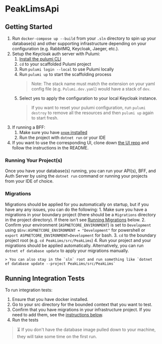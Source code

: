 # PeakLimsApi

## Getting Started
1. Run `docker-compose up --build` from your `.sln` directory to spin up your database(s) and other supporting 
infrastructure depending on your configuration (e.g. RabbitMQ, Keycloak, Jaeger, etc.).
2. Setup the Keycloak auth server with Pulumi:
    1. [Install the pulumi CLI](https://www.pulumi.com/docs/get-started/)
    1. `cd` to your scaffolded Pulumi project
    1. Run `pulumi login --local` to use Pulumi locally
    1. Run `pulumi up` to start the scaffolding process
       > Note: The stack name must match the extension on your yaml config file (e.g. `Pulumi.dev.yaml`) would have a stack of `dev`.
    1. Select yes to apply the configuration to your local Keycloak instance.
       > If you want to reset your pulumi configuration, run `pulumi destroy` to remove all the resources and then `pulumi up` again to start fresh.
3. If running a BFF:
    1. Make sure you have [`pnpm` installed](https://pnpm.io/installation)
    1. Run the project with `dotnet run` or your IDE
4. If you want to use the corresponding UI, clone down [the UI repo](https://github.com/peaklims/peaklims-ui) and follow the instructions in the README.

### Running Your Project(s)
Once you have your database(s) running, you can run your API(s), BFF, and Auth Server by using 
the `dotnet run` command or running your projects from your IDE of choice.   

### Migrations
Migrations should be applied for you automatically on startup, but if you have any any issues, you can do the following:
    1. Make sure you have a migrations in your boundary project (there should be a `Migrations` directory in the project directory). 
    If there isn't see [Running Migrations](#running-migrations) below.
    2. Confirm your environment (`ASPNETCORE_ENVIRONMENT`) is set to `Development` using 
    `$Env:ASPNETCORE_ENVIRONMENT = "Development"` for powershell or `export ASPNETCORE_ENVIRONMENT=Development` for bash.
    3. `cd` to the boundary project root (e.g. `cd PeakLims/src/PeakLims`)
    4. Run your project and your migrations should be applied automatically. Alternatively, you can run `dotnet ef database update` to apply your migrations manually.

    > You can also stay in the `sln` root and run something like `dotnet ef database update --project PeakLims/src/PeakLims`

## Running Integration Tests
To run integration tests:

1. Ensure that you have docker installed.
2. Go to your src directory for the bounded context that you want to test.
3. Confirm that you have migrations in your infrastructure project. If you need to add them, see the [instructions below](#running-migrations).
4. Run the tests

> ⏳ If you don't have the database image pulled down to your machine, they will take some time on the first run.